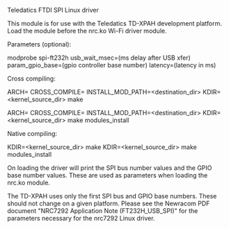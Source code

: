 Teledatics FTDI SPI Linux driver

This module is for use with the Teledatics TD-XPAH development platform. Load the module before the nrc.ko Wi-Fi driver module.

Parameters (optional):

modprobe spi-ft232h usb_wait_msec=(ms delay after USB xfer) param_gpio_base=(gpio controller base number) latency=(latency in ms)

Cross compiling:

ARCH=<architecture> CROSS_COMPILE=<compiler prefix> INSTALL_MOD_PATH=<destination_dir> KDIR=<kernel_source_dir> make

ARCH=<architecture> CROSS_COMPILE=<compiler prefix> INSTALL_MOD_PATH=<destination_dir> KDIR=<kernel_source_dir> make modules_install

Native compiling:

KDIR=<kernel_source_dir> make
KDIR=<kernel_source_dir> make modules_install

On loading the driver will print the SPI bus number values and the GPIO base number values. These are used as parameters when loading the nrc.ko module.

The TD-XPAH uses only the first SPI bus and GPIO base numbers. These should not change on a given platform. Please see the Newracom PDF document "NRC7292 Application Note (FT232H_USB_SPI)" for the
parameters necessary for the nrc7292 Linux driver.
